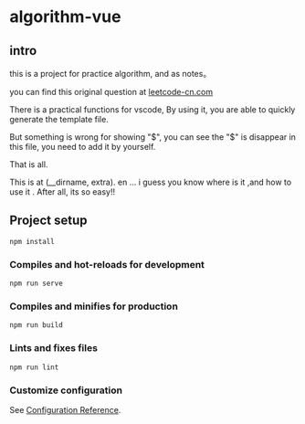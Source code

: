 # algorithm-vue

## intro

this is a project for practice algorithm, and as notes。

you can find this original question at [leetcode-cn.com](https://leetcode-cn.com/)

There is a practical functions for vscode, By using it, you are  able to quickly generate the template file.

But something is wrong for showing "$", you can see the "$" is disappear in this file, you need to add it by yourself.

That is all.

This is at (__dirname, extra). en ... i guess you know where is it ,and how to use it . After all, its so easy!!

## Project setup
```
npm install
```

### Compiles and hot-reloads for development
```
npm run serve
```

### Compiles and minifies for production
```
npm run build
```

### Lints and fixes files
```
npm run lint
```

### Customize configuration
See [Configuration Reference](https://cli.vuejs.org/config/).
